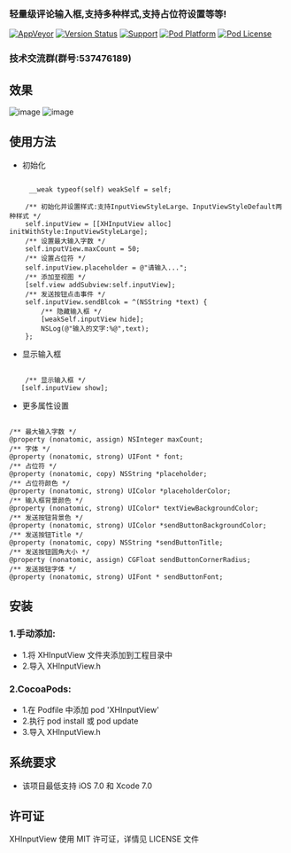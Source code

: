
### 轻量级评论输入框,支持多种样式,支持占位符设置等等!

[![AppVeyor](https://img.shields.io/appveyor/ci/gruntjs/grunt.svg?maxAge=2592000)](https://github.com/CoderZhuXH/XHInputView)
[![Version Status](https://img.shields.io/cocoapods/v/XHInputView.svg?style=flat)](http://cocoadocs.org/docsets/XHInputView)
[![Support](https://img.shields.io/badge/support-iOS%207%2B-brightgreen.svg)](https://github.com/CoderZhuXH/XHInputView)
[![Pod Platform](https://img.shields.io/cocoapods/p/XHInputView.svg?style=flat)](http://cocoadocs.org/docsets/XHInputView/)
[![Pod License](https://img.shields.io/cocoapods/l/XHInputView.svg?style=flat)](https://github.com/CoderZhuXH/XHInputView/blob/master/LICENSE)


### 技术交流群(群号:537476189)


## 效果


![image](https://github.com/CoderZhuXH/XHInputView/blob/master/ScreenShot/样式一.png) ![image](https://github.com/CoderZhuXH/XHInputView/blob/master/ScreenShot/样式二.png)


## 使用方法

* 初始化

```objc

     __weak typeof(self) weakSelf = self;
    
    /** 初始化并设置样式:支持InputViewStyleLarge、InputViewStyleDefault两种样式 */
    self.inputView = [[XHInputView alloc] initWithStyle:InputViewStyleLarge];
    /** 设置最大输入字数 */
    self.inputView.maxCount = 50;
    /** 设置占位符 */
    self.inputView.placeholder = @"请输入...";
    /** 添加至视图 */
    [self.view addSubview:self.inputView];
    /** 发送按钮点击事件 */
    self.inputView.sendBlcok = ^(NSString *text) {
        /** 隐藏输入框 */
        [weakSelf.inputView hide];
        NSLog(@"输入的文字:%@",text);
    };

```

* 显示输入框

```objc

    /** 显示输入框 */
   [self.inputView show];

```

*	更多属性设置

```objc

/** 最大输入字数 */
@property (nonatomic, assign) NSInteger maxCount;
/** 字体 */
@property (nonatomic, strong) UIFont * font;
/** 占位符 */
@property (nonatomic, copy) NSString *placeholder;
/** 占位符颜色 */
@property (nonatomic, strong) UIColor *placeholderColor;
/** 输入框背景颜色 */
@property (nonatomic, strong) UIColor* textViewBackgroundColor;
/** 发送按钮背景色 */
@property (nonatomic, strong) UIColor *sendButtonBackgroundColor;
/** 发送按钮Title */
@property (nonatomic, copy) NSString *sendButtonTitle;
/** 发送按钮圆角大小 */
@property (nonatomic, assign) CGFloat sendButtonCornerRadius;
/** 发送按钮字体 */
@property (nonatomic, strong) UIFont * sendButtonFont;

```
##  安装
### 1.手动添加:<br>
*   1.将 XHInputView 文件夹添加到工程目录中<br>
*   2.导入 XHInputView.h

### 2.CocoaPods:<br>
*   1.在 Podfile 中添加 pod 'XHInputView'<br>
*   2.执行 pod install 或 pod update<br>
*   3.导入 XHInputView.h

##  系统要求
*   该项目最低支持 iOS 7.0 和 Xcode 7.0

##  许可证
XHInputView 使用 MIT 许可证，详情见 LICENSE 文件
